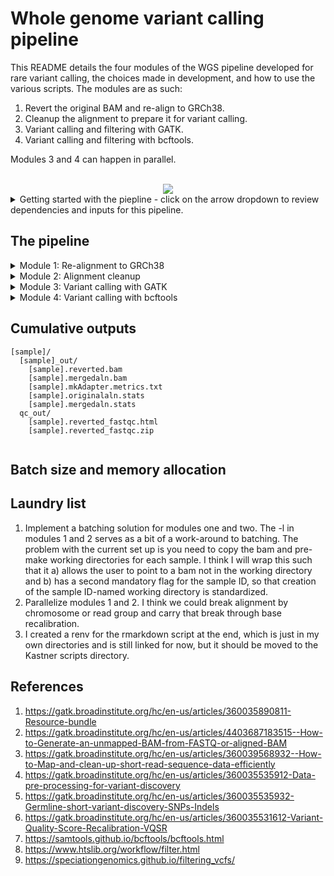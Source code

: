 # Whole genome variant calling pipeline 

This README details the four modules of the WGS pipeline developed for rare variant calling, the choices made in development, and how to use the various scripts. The modules are as such:
1. Revert the original BAM and re-align to GRCh38.
2. Cleanup the alignment to prepare it for variant calling.
3. Variant calling and filtering with GATK.
4. Variant calling and filtering with bcftools.

Modules 3 and 4 can happen in parallel. 

<br />

<div align="center">
  <img src="https://github.com/user-attachments/assets/4fa4b648-50c5-44e8-8d72-dd2d4d546bca"> 
</div>


<details> 

<summary>
Getting started with the piepline - click on the arrow dropdown to review dependencies and inputs for this pipeline. 
</summary>

## Dependencies

```
picard/3.2.0
bwa-mem/2 2.2.1
fastqc/0.12.1
samtools/1.19
GATK/4.6.0.0
bcftools/1.19
R
```

**You will also need the dependencies managed by a renv that can be found here: https://github.com/Nadolina/WGS-renv.git**

## Where do we start?

```
[sample]/
  [sample].bam
  [sample].bam.bai
  [sample].filtered.vcf.gz
  [sample].filtered.vcf.gz
  [sample].g.vcf.gz
  [sample].g.vcf.gz.tbi 
```

Most of our files come from NISC. We typically get three files of importance (the bam, and the two vcf.gz files), along with their indexes, which are usually necessary for performing downstreams analysis but can be recreated easily. Some people in our group use the gVCF or VCF for annotation and variant interpretation. Others perform their own variant calling (generating their own gVCF and VCF) from the BAM. The problem with the majority of our BAM files, is that they are aligned to GRCh37. This pipeline is an effort to re-align everything to GRCh38, which is a newer and more accurate reference genome. Additionally, the goal of this pipeline is to internally standardize variant calling workflows. _So, we need to start by extracting the sequence reads from the aligned BAM providied by NISC_.


## Inputs 

1. The [sample].bam and its index, [sample].bam.bai
2. GRCh38 with decoys and other accompanying files (/data/Kastner_PFS/references/HG38/) (1)

With the current pipeline configuration, I recommend setting up your working directory as such: 

```
[sample 1]/
  *bam
  *bam.bai
[sample 2]/
  *bam 
  *bam.bai 
[sample n]/
  *bam 
  *bam.bai
batch-[rundate].txt
```
Where the batch text file contains one sample ID per line, which corresponds to their directory names

</details>

## The pipeline 

<details>
<summary>Module 1: Re-alignment to GRCh38</summary>

### Module 1: Re-alignment 

The process of extracting reads from an aligned BAM mostly adheres to the instructions in (2). This extracts the sequences, and removes alignment features, producing an unaligned BAM (uBAM). Then, we mark any adapters which may be artifacts from sequencing and can interfere with alignment. MarkIlluminaAdapters produces a new BAM with these demarcations, as well as a metrics file describing the adapters found, but for space, the demarcated BAM is deleted, and the metrics are retained. In the last step, I pipeline the adapter-marked bam through SamToFastq, bwa-mem2 alignment to GRCh38 with decoys, and MergeBamAlignment to concatenate the unmapped reads back to the final bam. 

Samtools stats is run on both the original and final bam. Fastqc is run on the reverted bam to look at the quality of the sequence reads. 

<div align="center">
  <img src="https://github.com/user-attachments/assets/5df34f9f-9167-4ac3-8ec9-7742378c3a49">
</div>

```
batch --mem=[] --cpus-per-task=[] --gres=lscratch:[] pre-process-pipe.sh -b [original bam]
  OR
sbatch --mem=[] --cpus-per-task=[] --gres=lscratch:[] pre-process-pipe.sh -l [location]

  You need to pass EITHER -b or -l, but NOT BOTH.
  The -l [locations] option will look in the folder for anything that matches *.bam, so ensure the bam of interest is the only *.bam in the folder provided.

  -l pass the path to the directory containing the bam; allows user to loop through a text file containing locations (like a batch)
  -b pass the bam file 
```
<br />
The -l option was implemented here as a temporary solution to passing batches, but the bam still needs to be copied into your working directory (the location) because the script moves into that directory. For the -l to work on a batch, you currently need to loop through a textfile with one location per line. It will work best if you use the prescribed working directory structure in "Inputs", where sample directories are named for sample IDs. This is because the -l looks for anything named *bam in the directory provided. For example: 

```
while read loc; do sbatch --mem=129g --cpus-per-task=16 --gres=lscratch:400  $SCRIPTS/pre-process-pipe.sh -l $loc ; done < HC-batch-091324.txt
```

It is on my to-do list to wrap these scripts such as to accept a batch list as input. 

</details>

<details>
<summary>Module 2: Alignment cleanup</summary>

### Module 2: Alignment cleanup 

This module follows instructions from GATK's pre-variant calling recommendations (4). Alignment cleanup involves marking duplicate read pairs and base quality score recalibration. Duplicate read pairs can arise from the same DNA fragments in sequencing, and unless marked variant callers may consider them as independent sequences, which would be inaccurate. Here we fully remove duplicate read pairs. 

Base recalibration models the base quality scores using prior knowledge of variant sites, to identify patterns of sequencing bias. The model is applied to the bam to correct these biases. GATK documentation then recommends running a second round of BQSR for quality assurance. The second model isn't applied, but instead we compare the models with CovariateAnalysis, which produces a pdf summary of the results. The documentation does not explain what the QC value is, but I assume it is to confirm that a the first model was adequate for correction and that a second would be of little benefit, or in fact introduce over-correction. 

<div align="center">
  <img src="https://github.com/user-attachments/assets/0cd58f81-0d37-46cc-a711-7d775abab496">
</div>

<br />

```
sbatch --mem=[] --cpus-per-task=[] --gres=lscratch:[] --time=days-hours:minutes:seconds alignment_cleanup.sh [arguments]

  -l pass the path to the directory containing the bam; allows user to loop through a text file containing locations (like a batch)
  -b merged bam alignment
  -r start script after markduplicates spark, no input just pass the flag; ie./ if your previous run fails but generated the *markdups_sort.bam correctly (OPTIONAL)
  -h help
```
The -l here works in the same way as in module 1, where you have to loop through the textfile. 

</details>

<details>
<summary>Module 3: Variant calling with GATK</summary>

### Module 3: Variant calling with GATK 

GATK variant calling mostly subscribes to the recommendations in GATK's documentation and tutorials (5). At this point, the pipeline becomes more parallelized. I generate Biowulf swarms to run HaplotypeCaller on each chromosome of each sample in parallel (A). I combine chromosome gVCFs produced by HaplotypeCaller across samples with GATKs CombineGVCFs, resulting in 24 gVCFs (B). Documentation recommends using GenomicsDB for this gVCF gathering step, but for ease of use I chose CombineGVCFs. The chromosome-combined gVCFs are then genotyped (C). 

After genotyping, we then need to filter the called variants. GATK has a program for this called Variant Quality Score Recalibration, which is akin to BQSR. Again using prior knowledge from curated datasets like dnsnp and 1000Genomes, and annotations in our VCF, VariantRecalibrator tries to model variant scores that are likely to be true variants. This model works is data greedy, so we combined all the gentotyped CHRn-VCFs into a single VCF (D). Then we generate one VariantRecalibrator model for SNPs and another for indels (E,F), as recommended by GATK documentation (6). The models are applied back to the VCF to organize variants into tranches, effectively filtering them. The SNP model is applied first (G), and then the indel model (H), resulting in a fully variant quality score recalibrated VCF. 

<div align="center">
  <img src="https://github.com/user-attachments/assets/c7eea530-4b99-40a7-9576-b9506fbb4042">
</div>

<br />

```
sbatch --mem=[] --cpus-per-task=[] --gres=lscratch:[] variant_calling_GATK.sh -b [batchfile]

  -b textfile of locations of directories containing original BAM; one per line 
  -h help
```

As with previous modules, the -b mostly anticipates the structure prescribed in "Inputs", where each directory is named for it's sample ID. Unlike previous modules, -b can take the whole textfile as an input, rather than having to loop through it on the command line.

</details>

<details>
<summary>Module 4: Variant calling with bcftools </summary>

### Module 4: Variant calling with bcftools

<img align="right" src="https://github.com/user-attachments/assets/d4e7ec8d-7904-4bd1-b688-49e314005de4">

Lierature suggests using two or more variant callers, because there are several highly accurate SNP and indel callers available, and concordance between multiple callers lends confidence to  calls. In addition to GATK, this workflow performs variant calling with bcftools (7). This module also starts with the base recalibrated BAMs from the batch. Using the swarm functionality again, we run bcftools mpileup per chromosome, across samples, producing 24 VCFs. These VCFs are annotated with known alleles frequencies from the 1000 Genomes project, because the --prior-freqs flag is used in the bcftools call command to improve calling performance. 

<br />

Unlike GATK, bcftools does not have a model to perform filtering. There are various approaches to filtering, but most tutorials and documentation recommend a hard-filtering approach. My approach was largely informed by the recommendations in (8,9). In nearly all the VCFs we have received from NISC, you can see the same set of hard filters have been applied to SNPs and indels. These are very common filtering parameters and values. 

  ![image](https://github.com/user-attachments/assets/52d42b91-a062-4e3f-a992-4e35288c556b)

I wanted to make our filtering workflow a little more adaptable. Instead of applying the same filtering thresholds to all of our batches, I aim to identify thresholds that are tailored to the batch, to try to mitigate changes and biases in the batch. I take a subset (1%) of SNPs and indels from each batch, and extract their variant metrics. I identify the extreme outlier values in the subset using just quantiles, and apply those back to the whole batch of variants as filtering thresholds. For SNPs, we use the following metrics: variant quality, depth and mapping quality Z-score (MQBZ). MQBZ looks at the differences in mapping quality at heterozygous sites, because significant differences at the ALT allele could indicate a false positive. For indels, quality and depth are also used, as well as IMF, which is the fraction of reads supporting an indel.  

In the example below, you can see the range of quality values varies between Batch 1 and 2, with Batch 1 exhibiting on average higher quality values. If we were apply the same quality filter to both batches, we would remove more variants in Batch 2 than 1, and there is an increased chance we are removing true variants. The motivation is to try to accomodate those metric variations between batches, to retain as many true variants as possible. While this does mean the filtering thresholds won't be standardize and this can complicate methods reporting a bit, I expect that metrics should hold relatively steady between batches and so thresholds should be similar. This approach is more of a contingency than anything. 

<div align="center">
  <img src="https://github.com/user-attachments/assets/62bd4413-f982-483e-96db-c898d5c36ae1">
</div>

<br />

Because this approach varies with each batch, I wanted to ensure we had QC outputs describing the thresholds identified. So, the filtering program produces a report on the subset statistics, in the form of an HTML file so it can be viewed in any browser. Below is an example of one of the figures in the HTML report. 

<br />

<div align="center">
  <img src="https://github.com/user-attachments/assets/5c433fa2-e04e-44f8-9749-027a0f671d5d">
</div>

<br />

```
sbatch --mem=[] --cpus-per-task=[] --gres=lscratch:[] bcftools.sh -b [batch files with sample IDs]

-b  the same batch file as passed to GATK, one sample ID/location per line 
```

<br />


</details>

## Cumulative outputs

```
[sample]/
  [sample]_out/
    [sample].reverted.bam
    [sample].mergedaln.bam
    [sample].mkAdapter.metrics.txt
    [sample].originalaln.stats
    [sample].mergedaln.stats
  qc_out/
    [sample].reverted_fastqc.html
    [sample].reverted_fastqc.zip
    
```
##  Batch size and memory allocation 

## Laundry list 

1. Implement a batching solution for modules one and two. The -l in modules 1 and 2 serves as a bit of a work-around to batching. The problem with the current set up is you need to copy the bam and pre-make working directories for each sample. I think I will wrap this such that it a) allows the user to point to a bam not in the working directory and b) has a second mandatory flag for the sample ID, so that creation of the sample ID-named working directory is standardized. 
2. Parallelize modules 1 and 2. I think we could break alignment by chromosome or read group and carry that break through base recalibration.
3. I created a renv for the rmarkdown script at the end, which is just in my own directories and is still linked for now, but it should be moved to the Kastner scripts directory. 

## References 

1. https://gatk.broadinstitute.org/hc/en-us/articles/360035890811-Resource-bundle
2. https://gatk.broadinstitute.org/hc/en-us/articles/4403687183515--How-to-Generate-an-unmapped-BAM-from-FASTQ-or-aligned-BAM
3. https://gatk.broadinstitute.org/hc/en-us/articles/360039568932--How-to-Map-and-clean-up-short-read-sequence-data-efficiently
4. https://gatk.broadinstitute.org/hc/en-us/articles/360035535912-Data-pre-processing-for-variant-discovery
5. https://gatk.broadinstitute.org/hc/en-us/articles/360035535932-Germline-short-variant-discovery-SNPs-Indels
6. https://gatk.broadinstitute.org/hc/en-us/articles/360035531612-Variant-Quality-Score-Recalibration-VQSR
7. https://samtools.github.io/bcftools/bcftools.html
8. https://www.htslib.org/workflow/filter.html
9. https://speciationgenomics.github.io/filtering_vcfs/

